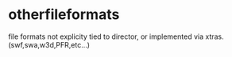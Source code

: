# otherfileformats
file formats not explicity tied to director, or implemented via xtras. (swf,swa,w3d,PFR,etc...)
